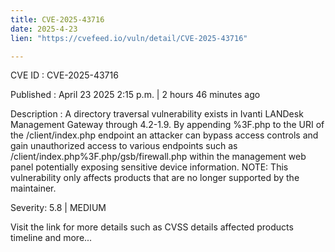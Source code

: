 ```yaml
---
title: CVE-2025-43716
date: 2025-4-23
lien: "https://cvefeed.io/vuln/detail/CVE-2025-43716"

---
```


CVE ID : CVE-2025-43716

Published :  April 23
2025
2:15 p.m. | 2 hours
46 minutes ago

Description : A directory traversal vulnerability exists in Ivanti LANDesk Management Gateway through 4.2-1.9. By appending %3F.php to the URI of the /client/index.php endpoint
an attacker can bypass access controls and gain unauthorized access to various endpoints such as /client/index.php%3F.php/gsb/firewall.php within the management web panel
potentially exposing sensitive device information. NOTE: This vulnerability only affects products that are no longer supported by the maintainer.

Severity: 5.8 | MEDIUM

Visit the link for more details
such as CVSS details
affected products
timeline
and more...
